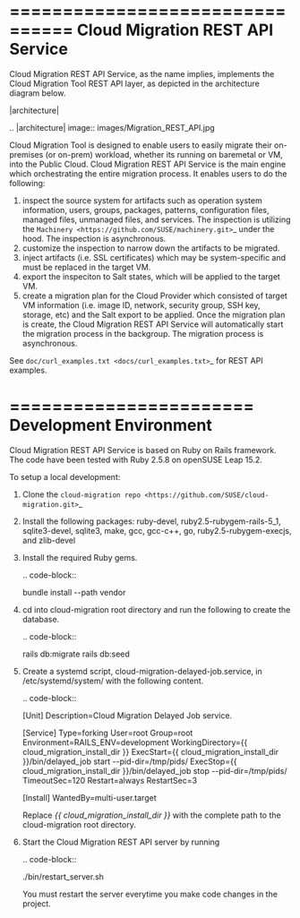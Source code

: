 ================================
Cloud Migration REST API Service
================================

Cloud Migration REST API Service, as the name implies, implements the
Cloud Migration Tool REST API layer, as depicted in the architecture
diagram below.

|architecture|

.. |architecture| image:: images/Migration_REST_API.jpg

Cloud Migration Tool is designed to enable users to easily migrate their
on-premises (or on-prem) workload, whether its running on baremetal
or VM, into the Public Cloud. Cloud Migration REST API Service is the main
engine which orchestrating the entire migration process. It enables users to
do the following:

1. inspect the source system for artifacts such as operation system
   information, users, groups, packages, patterns, configuration files,
   managed files, unmanaged files, and services. The inspection is utilizing
   the `Machinery <https://github.com/SUSE/machinery.git>`_ under the hood.
   The inspection is asynchronous.
2. customize the inspection to narrow down the artifacts to be migrated.
3. inject artifacts (i.e. SSL certificates) which may be system-specific and
   must be replaced in the target VM.
4. export the inspeciton to Salt states, which will be applied to the target
   VM.
5. create a migration plan for the Cloud Provider which consisted of target VM
   information (i.e. image ID, network, security group, SSH key, storage, etc)
   and the Salt export to be applied. Once the migration plan is create, the
   Cloud Migration REST API Service will automatically start the migration
   process in the backgroup. The migration process is asynchronous.

See `doc/curl_examples.txt <docs/curl_examples.txt>`_ for REST API examples.

=======================
Development Environment
=======================

Cloud Migration REST API Service is based on Ruby on Rails framework. The code
have been tested with Ruby 2.5.8 on openSUSE Leap 15.2.

To setup a local development:

1. Clone the `cloud-migration repo <https://github.com/SUSE/cloud-migration.git>`_
2. Install the following packages: ruby-devel, ruby2.5-rubygem-rails-5_1,
   sqlite3-devel, sqlite3, make, gcc, gcc-c++, go, ruby2.5-rubygem-execjs,
   and zlib-devel

3. Install the required Ruby gems.

   .. code-block::

     bundle install --path vendor

4. cd into cloud-migration root directory and run the following to create
   the database.

   .. code-block::

     rails db:migrate
     rails db:seed

5. Create a systemd script, cloud-migration-delayed-job.service, in
   /etc/systemd/system/ with the following content.

   .. code-block::

     [Unit]
     Description=Cloud Migration Delayed Job service.

     [Service]
     Type=forking
     User=root
     Group=root
     Environment=RAILS_ENV=development
     WorkingDirectory={{ cloud_migration_install_dir }}
     ExecStart={{ cloud_migration_install_dir }}/bin/delayed_job start --pid-dir=/tmp/pids/
     ExecStop={{ cloud_migration_install_dir }}/bin/delayed_job stop --pid-dir=/tmp/pids/
     TimeoutSec=120
     Restart=always
     RestartSec=3

     [Install]
     WantedBy=multi-user.target

   Replace *{{ cloud_migration_install_dir }}* with the complete path to the
   cloud-migration root directory.

6. Start the Cloud Migration REST API server by running

   .. code-block::

     ./bin/restart_server.sh

   You must restart the server everytime you make code changes in the project.

